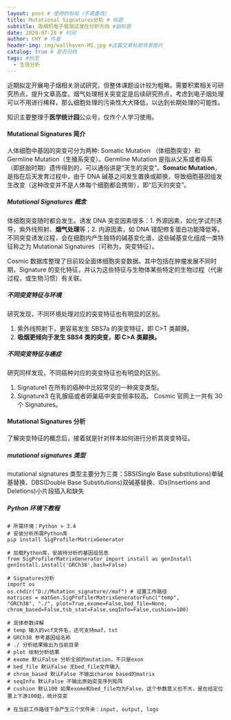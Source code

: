 ```yaml
---
layout: post # 使用的布局（不需要改）
title: Mutational Signatures分析 # 标题
subtitle: 吸烟机电子烟测试潜在分析方向 #副标题
date: 2020-07-28 # 时间
author: CHY # 作者
header-img: img/wallhaven-MS.jpg #这篇文章标题背景图片
catalog: true # 是否归档
tags: #标签
  - 生信分析
---
```


近期拟定开展电子烟相关测试研究，但整体课题设计较为粗略，需要积累相关可研究热点，提升文章高度。烟气处理相关突变定是后续研究热点，考虑到电子烟处理可以不用进行稀释，那么细胞处理的污染性大大降低，以达到长期处理的可能性。<br>

知识主要整理于**医学统计园**公众号，仅作个人学习使用。<br>

#### Mutational Signatures 简介

人体细胞中基因的突变可分为两种: Somatic Mutation （体细胞突变）和 Germline Mutation（生殖系突变）。Germline Mutation 是指从父系或者母系（即胚胎时期）遗传得到的，可以通俗讲是“天生的突变”。**Somatic Mutation**，是指在后天发育过程中，由于 DNA 碱基之间发生置换或颠换，导致细胞基因组发生改变（这种改变并不是人体每个细胞都会携带），即“后天的突变”。

##### Mutational Signatures 概念

体细胞突变随时都会发生。诱发 DNA 突变因素很多：1. 外源因素，如化学试剂诱导，紫外线照射、**烟气处理**等；2. 内源因素，如 DNA 错配修复蛋白功能降低等。不同突变诱发过程，会在细胞内产生独特的碱基变化谱，这些碱基变化组成一类特征称之为 Mutational Signatures（可称为，突变特征）。<br>

Cosmic 数据库整理了目前较全面体细胞突变数据。其中包括在肿瘤发展不同时期，Signature 的变化特征，并认为这些特征与生物体某些特定的生物过程（代谢过程，或生物习惯）有关联。<br>

##### 不同突变特征与环境

研究发现，不同环境处理对应的突变特征也有明显的区别。<br>

1. 紫外线照射下，更容易发生 SBS7a 的突变特征，即 C>T 类颠换。
2. **吸烟更倾向于发生 SBS4 类的突变，即 C>A 类颠换。**

##### 不同突变特征与癌症

研究同样发现，不同癌种对应的突变特征也有明显的区别。<br>

1. Signature1 在所有的癌种中比较常见的一种突变类型。
2. Signature3 在乳腺癌或者卵巢癌中突变频率较高。
   Cosmic 官网上一共有 30 个 Signatures。<br>

#### Mutational Signatures 分析

了解突变特征的概念后，接着就是针对样本如何进行分析其突变特征。<br>

##### mutational signatures 类型

mutational signatures 类型主要分为三类：SBS(Single Base substitutions)单碱基替换、DBS(Double Base Substitutions)双碱基替换、IDs(Insertions and Deletions)小片段插入和缺失<br>

##### Python 环境下教程

```
# 所需环境：Python > 3.4
# 安装分析所需Python库
pip install SigProfilerMatrixGenerator

# 加载Python库，安装待分析的基因组信息
from SigProfilerMatrixGenerator import install as genInstall
genInstall.install('GRCh38',bash=False)

# Signatures分析
import os
os.chdir("D://Mutation_signature//maf") # 设置工作路径
matrices = matGen.SigProfilerMatrixGeneratorFunc("temp",
"GRCh38", "./", plot=True,exome=False,bed_file=None,
chrom_based=False,tsb_stat=False,seqInfo=False,cushion=100)

# 具体参数详解
# temp 输入的vcf文件名，还可支持maf，txt
# GRCh38 参考基因组名称
# ./ 分析结果输出为当前目录
# plot 绘制分析结果
# exome 默认False 分析全部的mutation，不只是exon
# bed_file 默认False 无bed_file文件输入
# chrom_based 默认False 不输出charom based的matrix
# seqInfo 默认False 不输出原始突变序列矩阵
# cushion 默认100 如果exome和bed_file均为False，这个参数意义也不大，是在给定位置上下游100处，统计突变

# 在当前工作路径下会产生三个文件夹：input, output, logs
```
